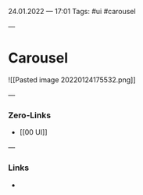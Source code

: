 24.01.2022 — 17:01
Tags: #ui #carousel

—
# Carousel

![[Pasted image 20220124175532.png]]

—
### Zero-Links
- [[00 UI]]

—
### Links
- 